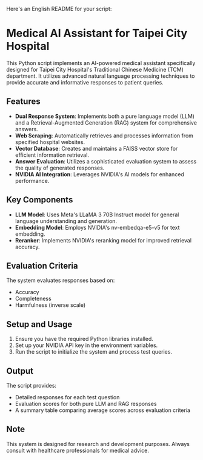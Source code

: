 Here's an English README for your script:

# Medical AI Assistant for Taipei City Hospital

This Python script implements an AI-powered medical assistant specifically designed for Taipei City Hospital's Traditional Chinese Medicine (TCM) department. It utilizes advanced natural language processing techniques to provide accurate and informative responses to patient queries.

## Features

- **Dual Response System**: Implements both a pure language model (LLM) and a Retrieval-Augmented Generation (RAG) system for comprehensive answers.
- **Web Scraping**: Automatically retrieves and processes information from specified hospital websites.
- **Vector Database**: Creates and maintains a FAISS vector store for efficient information retrieval.
- **Answer Evaluation**: Utilizes a sophisticated evaluation system to assess the quality of generated responses.
- **NVIDIA AI Integration**: Leverages NVIDIA's AI models for enhanced performance.

## Key Components

- **LLM Model**: Uses Meta's LLaMA 3 70B Instruct model for general language understanding and generation.
- **Embedding Model**: Employs NVIDIA's nv-embedqa-e5-v5 for text embedding.
- **Reranker**: Implements NVIDIA's reranking model for improved retrieval accuracy.

## Evaluation Criteria

The system evaluates responses based on:
- Accuracy
- Completeness
- Harmfulness (inverse scale)

## Setup and Usage

1. Ensure you have the required Python libraries installed.
2. Set up your NVIDIA API key in the environment variables.
3. Run the script to initialize the system and process test queries.

## Output

The script provides:
- Detailed responses for each test question
- Evaluation scores for both pure LLM and RAG responses
- A summary table comparing average scores across evaluation criteria

## Note

This system is designed for research and development purposes. Always consult with healthcare professionals for medical advice.

